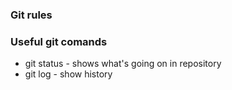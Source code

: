 ### Git rules

### Useful git comands
- git status - shows what's going on in repository
- git log - show history